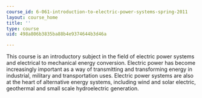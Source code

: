 ```yaml
---
course_id: 6-061-introduction-to-electric-power-systems-spring-2011
layout: course_home
title: ''
type: course
uid: 498a806b3835ba88b4e9374644b3d46a

---
```

This course is an introductory subject in the field of electric power systems and electrical to mechanical energy conversion. Electric power has become increasingly important as a way of transmitting and transforming energy in industrial, military and transportation uses. Electric power systems are also at the heart of alternative energy systems, including wind and solar electric, geothermal and small scale hydroelectric generation.
